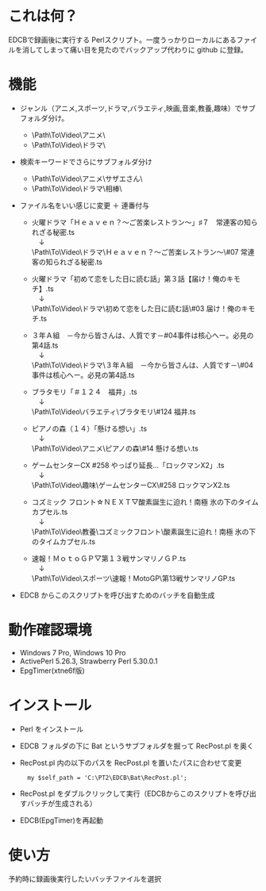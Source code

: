 # これは何？
EDCBで録画後に実行する Perlスクリプト。一度うっかりローカルにあるファイルを消してしまって痛い目を見たのでバックアップ代わりに github に登録。

# 機能
* ジャンル（アニメ,スポーツ,ドラマ,バラエティ,映画,音楽,教養,趣味）でサブフォルダ分け。

    * \Path\To\Video\アニメ\
    * \Path\To\Video\ドラマ\

* 検索キーワードでさらにサブフォルダ分け

    * \Path\To\Video\アニメ\サザエさん\
    * \Path\To\Video\ドラマ\相棒\

* ファイル名をいい感じに変更 ＋ 連番付与

    * 火曜ドラマ「Ｈｅａｖｅｎ？～ご苦楽レストラン～」♯７　常連客の知られざる秘密.ts  
    　↓  
    \Path\To\Video\ドラマ\Ｈｅａｖｅｎ？～ご苦楽レストラン～\\#07 常連客の知られざる秘密.ts

    * 火曜ドラマ「初めて恋をした日に読む話」第３話【届け！俺のキモチ】.ts  
    　↓  
    \Path\To\Video\ドラマ\初めて恋をした日に読む話\\#03 届け！俺のキモチ.ts

    * ３年Ａ組　－今から皆さんは、人質です－#04事件は核心へー。必見の第4話.ts  
    　↓  
    \Path\To\Video\ドラマ\３年Ａ組　－今から皆さんは、人質です－\\#04 事件は核心へー。必見の第4話.ts

    * ブラタモリ「＃１２４　福井」.ts  
    　↓  
    \Path\To\Video\バラエティ\ブラタモリ\\#124 福井.ts

    * ピアノの森（１４）「懸ける想い」.ts  
    　↓  
    \Path\To\Video\アニメ\ピアノの森\\#14 懸ける想い.ts

    * ゲームセンターCX #258 やっぱり延長…「ロックマンX2」.ts  
    　↓  
    \Path\To\Video\趣味\ゲームセンターCX\\#258 ロックマンX2.ts

    * コズミック フロント☆ＮＥＸＴ▽酸素誕生に迫れ！南極 氷の下のタイムカプセル.ts  
    　↓  
    \Path\To\Video\教養\コズミックフロント\酸素誕生に迫れ！南極 氷の下のタイムカプセル.ts

    * 速報！ＭｏｔｏＧＰ▽第１３戦サンマリノＧＰ.ts  
    　↓      
    \Path\To\Video\スポーツ\速報！MotoGP\第13戦サンマリノGP.ts

* EDCB からこのスクリプトを呼び出すためのバッチを自動生成
 
# 動作確認環境
* Windows 7 Pro, Windows 10 Pro
* ActivePerl 5.26.3, Strawberry Perl 5.30.0.1
* EpgTimer(xtne6f版)

# インストール
* Perl をインストール
* EDCB フォルダの下に Bat というサブフォルダを掘って RecPost.pl を奥く
* RecPost.pl 内の以下のパスを RecPost.pl を置いたパスに合わせて変更

    	my $self_path = 'C:\PT2\EDCB\Bat\RecPost.pl';

* RecPost.pl をダブルクリックして実行（EDCBからこのスクリプトを呼び出すバッチが生成される）
* EDCB(EpgTimer)を再起動

# 使い方
予約時に録画後実行したいバッチファイルを選択
